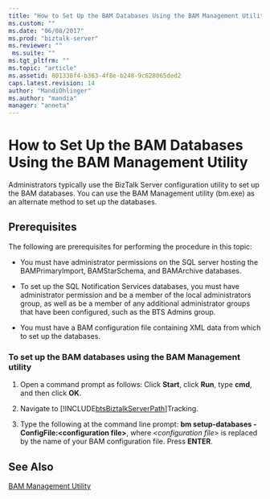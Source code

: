 ```yaml
---
title: "How to Set Up the BAM Databases Using the BAM Management Utility | Microsoft Docs"
ms.custom: ""
ms.date: "06/08/2017"
ms.prod: "biztalk-server"
ms.reviewer: ""
 ms.suite: ""
ms.tgt_pltfrm: ""
ms.topic: "article"
ms.assetid: 801338f4-b363-4f8e-b248-9c628065ded2
caps.latest.revision: 14
author: "MandiOhlinger"
ms.author: "mandia"
manager: "anneta"
---
```

# How to Set Up the BAM Databases Using the BAM Management Utility
Administrators typically use the BizTalk Server configuration utility to set up the BAM databases. You can use the BAM Management utility (bm.exe) as an alternate method to set up the databases.  
  
## Prerequisites  
 The following are prerequisites for performing the procedure in this topic:  
  
-   You must have administrator permissions on the SQL server hosting the BAMPrimaryImport, BAMStarSchema, and BAMArchive databases.  
  
-   To set up the SQL Notification Services databases, you must have administrator permission and be a member of the local administrators group, as well as be a member of any additional administrator groups that have been configured, such as the BTS Admins group.  
  
-   You must have a BAM configuration file containing XML data from which to set up the databases.  
  
### To set up the BAM databases using the BAM Management utility  
  
1.  Open a command prompt as follows: Click **Start**, click **Run**, type **cmd**, and then click **OK**.  
  
2.  Navigate to [!INCLUDE[btsBiztalkServerPath](../includes/btsbiztalkserverpath-md.md)]Tracking.  
  
3.  Type the following at the command line prompt: **bm setup-databases -ConfigFile:\<configuration file>**, where \<*configuration file*> is replaced by the name of your BAM configuration file. Press **ENTER**.  
  
## See Also  
 [BAM Management Utility](../core/bam-management-utility.md)